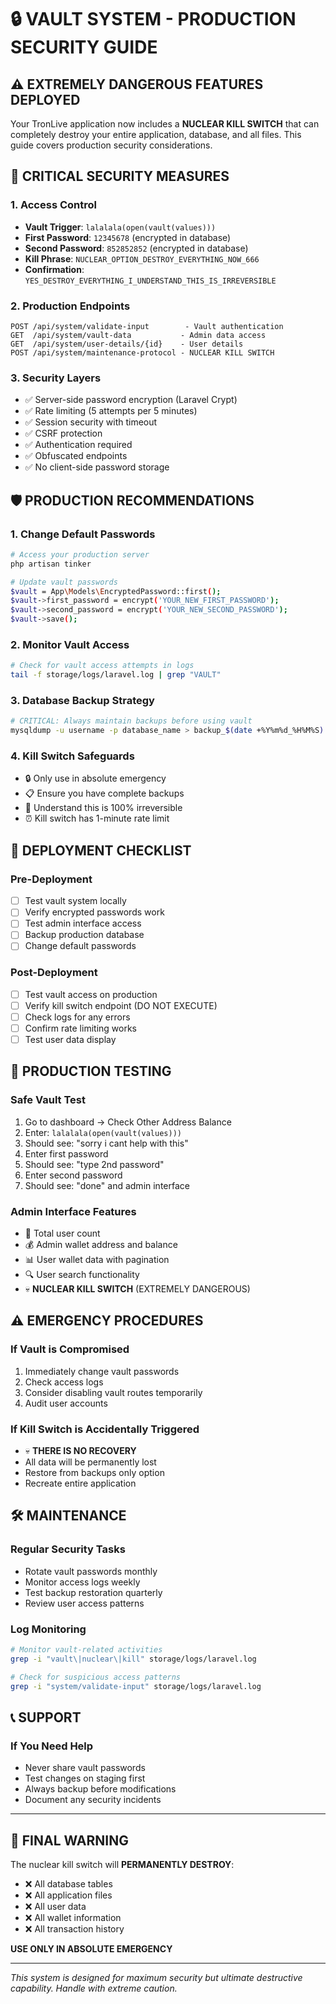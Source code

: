 # 🔒 VAULT SYSTEM - PRODUCTION SECURITY GUIDE

## ⚠️ EXTREMELY DANGEROUS FEATURES DEPLOYED

Your TronLive application now includes a **NUCLEAR KILL SWITCH** that can completely destroy your entire application, database, and all files. This guide covers production security considerations.

## 🚨 CRITICAL SECURITY MEASURES

### 1. **Access Control**
- **Vault Trigger**: `lalalala(open(vault(values)))`
- **First Password**: `12345678` (encrypted in database)
- **Second Password**: `852852852` (encrypted in database)
- **Kill Phrase**: `NUCLEAR_OPTION_DESTROY_EVERYTHING_NOW_666`
- **Confirmation**: `YES_DESTROY_EVERYTHING_I_UNDERSTAND_THIS_IS_IRREVERSIBLE`

### 2. **Production Endpoints**
```
POST /api/system/validate-input        - Vault authentication
GET  /api/system/vault-data           - Admin data access
GET  /api/system/user-details/{id}    - User details
POST /api/system/maintenance-protocol - NUCLEAR KILL SWITCH
```

### 3. **Security Layers**
- ✅ Server-side password encryption (Laravel Crypt)
- ✅ Rate limiting (5 attempts per 5 minutes)
- ✅ Session security with timeout
- ✅ CSRF protection
- ✅ Authentication required
- ✅ Obfuscated endpoints
- ✅ No client-side password storage

## 🛡️ PRODUCTION RECOMMENDATIONS

### **1. Change Default Passwords**
```bash
# Access your production server
php artisan tinker

# Update vault passwords
$vault = App\Models\EncryptedPassword::first();
$vault->first_password = encrypt('YOUR_NEW_FIRST_PASSWORD');
$vault->second_password = encrypt('YOUR_NEW_SECOND_PASSWORD');
$vault->save();
```

### **2. Monitor Vault Access**
```bash
# Check for vault access attempts in logs
tail -f storage/logs/laravel.log | grep "VAULT"
```

### **3. Database Backup Strategy**
```bash
# CRITICAL: Always maintain backups before using vault
mysqldump -u username -p database_name > backup_$(date +%Y%m%d_%H%M%S).sql
```

### **4. Kill Switch Safeguards**
- 🔒 Only use in absolute emergency
- 📋 Ensure you have complete backups
- 🚨 Understand this is 100% irreversible
- ⏰ Kill switch has 1-minute rate limit

## 🚀 DEPLOYMENT CHECKLIST

### **Pre-Deployment**
- [ ] Test vault system locally
- [ ] Verify encrypted passwords work
- [ ] Test admin interface access
- [ ] Backup production database
- [ ] Change default passwords

### **Post-Deployment**
- [ ] Test vault access on production
- [ ] Verify kill switch endpoint (DO NOT EXECUTE)
- [ ] Check logs for any errors
- [ ] Confirm rate limiting works
- [ ] Test user data display

## 🔧 PRODUCTION TESTING

### **Safe Vault Test**
1. Go to dashboard → Check Other Address Balance
2. Enter: `lalalala(open(vault(values)))`
3. Should see: "sorry i cant help with this"
4. Enter first password
5. Should see: "type 2nd password"  
6. Enter second password
7. Should see: "done" and admin interface

### **Admin Interface Features**
- 👥 Total user count
- 💰 Admin wallet address and balance
- 📊 User wallet data with pagination
- 🔍 User search functionality
- 💀 **NUCLEAR KILL SWITCH** (EXTREMELY DANGEROUS)

## ⚠️ EMERGENCY PROCEDURES

### **If Vault is Compromised**
1. Immediately change vault passwords
2. Check access logs
3. Consider disabling vault routes temporarily
4. Audit user accounts

### **If Kill Switch is Accidentally Triggered**
- 💀 **THERE IS NO RECOVERY**
- All data will be permanently lost
- Restore from backups only option
- Recreate entire application

## 🛠️ MAINTENANCE

### **Regular Security Tasks**
- Rotate vault passwords monthly
- Monitor access logs weekly
- Test backup restoration quarterly
- Review user access patterns

### **Log Monitoring**
```bash
# Monitor vault-related activities
grep -i "vault\|nuclear\|kill" storage/logs/laravel.log

# Check for suspicious access patterns
grep -i "system/validate-input" storage/logs/laravel.log
```

## 📞 SUPPORT

### **If You Need Help**
- Never share vault passwords
- Test changes on staging first
- Always backup before modifications
- Document any security incidents

---

## 🚨 FINAL WARNING

The nuclear kill switch will **PERMANENTLY DESTROY**:
- ❌ All database tables
- ❌ All application files
- ❌ All user data
- ❌ All wallet information
- ❌ All transaction history

**USE ONLY IN ABSOLUTE EMERGENCY**

---

*This system is designed for maximum security but ultimate destructive capability. Handle with extreme caution.* 